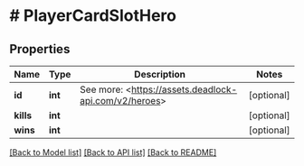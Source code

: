 # # PlayerCardSlotHero

## Properties

Name | Type | Description | Notes
------------ | ------------- | ------------- | -------------
**id** | **int** | See more: &lt;https://assets.deadlock-api.com/v2/heroes&gt; | [optional]
**kills** | **int** |  | [optional]
**wins** | **int** |  | [optional]

[[Back to Model list]](../../README.md#models) [[Back to API list]](../../README.md#endpoints) [[Back to README]](../../README.md)
